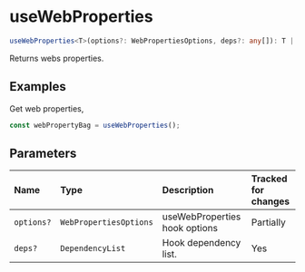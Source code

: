 # useWebProperties

```typescript
useWebProperties<T>(options?: WebPropertiesOptions, deps?: any[]): T | null | undefined;
```

Returns webs properties.

## Examples

Get web properties,
```typescript
const webPropertyBag = useWebProperties();
```

## Parameters

| Name | Type | Description | Tracked for changes |
| :------ | :------ | :------ | :--------|
| `options?` | `WebPropertiesOptions` | useWebProperties hook options | Partially |
| `deps?` | `DependencyList` | Hook dependency list. | Yes |

